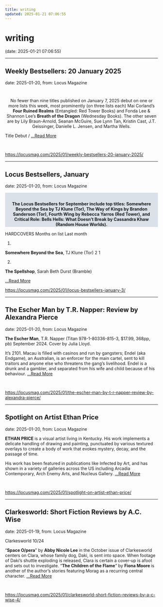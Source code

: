 ```yaml
---
title: writing
updated: 2025-01-21 07:06:55
---
```


# writing

(date: 2025-01-21 07:06:55)

---

## Weekly Bestsellers: 20 January 2025

date: 2025-01-20, from: Locus Magazine

<div style="padding: 14px 0px 0px 0px; text-align: center;">
<p>No fewer than nine titles published on January 7, 2025 debut on one or more lists this week, most prominently (on three lists each) Mai Corland&#8217;s <b>Four Ruined Realms</b> (Entangled: Red Tower Books) and Fonda Lee &#38; Shannon Lee&#8217;s <b>Breath of the Dragon</b> (Wednesday Books). The other seven are by Lily Braun-Arnold, Seanan McGuire, Sue Lynn Tan, Kristin Cast, J.T. Geissinger, Danielle L. Jensen, and Martha Wells.</p>
</div>




<p></p>



Title
Debut / <a href="https://locusmag.com/2025/01/weekly-bestsellers-20-january-2025/" class="read-more">...Read More </a> 

<br> 

<https://locusmag.com/2025/01/weekly-bestsellers-20-january-2025/>

---

## Locus Bestsellers, January

date: 2025-01-20, from: Locus Magazine

<div style="background-color: #dae1e8; padding: 14px 0px 0px 0px; text-align: center;">

<strong>The Locus Bestsellers for September include top titles: Somewhere Beyond the Sea by TJ Klune (Tor), The Way of Kings by Brandon Sanderson (Tor), </strong><strong>Fourth Wing by Rebecca Yarros (Red Tower), and Critical Role: Bells Hells: What Doesn’t Break by Cassandra Khaw (Random House Worlds).</strong>

</div>
<p></p>
<div class="postcontent">




HARDCOVERS
Months
on list
Last
month


1)
<strong>Somewhere Beyond the Sea</strong>, TJ Klune (Tor)
2
1


2)
<strong>The Spellshop</strong>, Sarah Beth Durst (Bramble)
</div> <a href="https://locusmag.com/2025/01/locus-bestsellers-january-3/" class="read-more">...Read More </a> 

<br> 

<https://locusmag.com/2025/01/locus-bestsellers-january-3/>

---

## The Escher Man by T.R. Napper: Review by Alexandra Pierce

date: 2025-01-20, from: Locus Magazine

<p><strong>The Escher Man</strong>, T.R. Napper (Titan 978-1-80336-815-3, $17.99, 368pp, pb) September 2024. Cover by Julia Lloyd.</p>
<p>It’s 2101. Macau is filled with casinos and run by gangsters; Endel (aka Endgame), an Australian, is an enforcer for the main cartel, sent to kill traitors and anyone else who threatens the gang’s livelihood. Endel is a drunk and a gambler, and separated from his wife and child because of his behaviour.  <a href="https://locusmag.com/2025/01/the-escher-man-by-t-r-napper-review-by-alexandra-pierce/" class="read-more">...Read More </a></p> 

<br> 

<https://locusmag.com/2025/01/the-escher-man-by-t-r-napper-review-by-alexandra-pierce/>

---

## Spotlight on Artist Ethan Price

date: 2025-01-20, from: Locus Magazine

<p></p>
<p><strong>ETHAN PRICE </strong>is a visual artist living in Ken­tucky. His work implements a delicate handling of drawing and painting, punc­tuated by various textured overlays to create a body of work that evokes mystery, decay, and the passage of time.</p>
<p>His work has been featured in publications like Infected by Art, and has shown in a variety of galleries across the US including Arcadia Contemporary, Arch Enemy Arts, and Nucleus Gallery. <a href="https://locusmag.com/2025/01/spotlight-on-artist-ethan-price/" class="read-more">...Read More </a></p> 

<br> 

<https://locusmag.com/2025/01/spotlight-on-artist-ethan-price/>

---

## Clarkesworld: Short Fiction Reviews by A.C. Wise

date: 2025-01-19, from: Locus Magazine

<p>Clarkesworld 10/24</p>
<p>“<strong>Space O/pera</strong>” by <strong>Abby Nicole Lee </strong>in the October issue of Clarkesworld centers on Clara, whose family dog, Daki, is sent into space. When footage of Daki’s shuttle exploding is released, Clara is certain a cover-up is afoot and sets out to investigate. “<strong>The Children of the Flame</strong>” by <strong>Fiona Moore </strong>is another of the author’s stories featuring Morag as a recurring central character.  <a href="https://locusmag.com/2025/01/clarkesworld-short-fiction-reviews-by-a-c-wise-4/" class="read-more">...Read More </a></p> 

<br> 

<https://locusmag.com/2025/01/clarkesworld-short-fiction-reviews-by-a-c-wise-4/>

